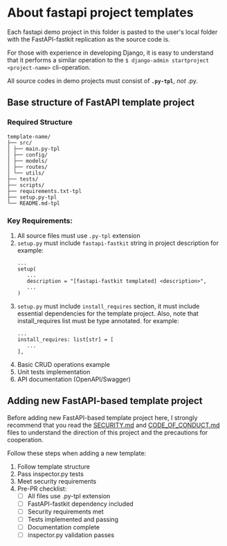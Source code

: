 # About fastapi project templates

Each fastapi demo project in this folder is pasted to the user's local folder with the FastAPI-fastkit replication as the source code is.

For those with experience in developing Django, it is easy to understand that it performs a similar operation to the `$ django-admin startproject <project-name>` cli-operation.

All source codes in demo projects must consist of **`.py-tpl`**, _not_ .py.

## Base structure of FastAPI template project

### Required Structure

```
template-name/
├── src/
│ ├── main.py-tpl
│ ├── config/
│ ├── models/
│ ├── routes/
│ └── utils/
├── tests/
├── scripts/
├── requirements.txt-tpl
├── setup.py-tpl
└── README.md-tpl
```

### Key Requirements:

1. All source files must use `.py-tpl` extension
2. `setup.py` must include `fastapi-fastkit` string in project description
   for example:
   ```
   ...
   setup(
      ...
      description = "[fastapi-fastkit templated] <description>",
      ...
   )
   ```
3. `setup.py` must include `install_requires` section, it must include essential dependencies for the template project. Also, note that install_requires list must be type annotated.
   for example:
   ```
   ...
   install_requires: list[str] = [
      ...
   ],
   ```
4. Basic CRUD operations example
5. Unit tests implementation
6. API documentation (OpenAPI/Swagger)

## Adding new FastAPI-based template project

Before adding new FastAPI-based template project here, I strongly recommend that you read the
[SECURITY.md](../SECURITY.md) and [CODE_OF_CONDUCT.md](../CODE_OF_CONDUCT.md) files to understand
the direction of this project and the precautions for cooperation.

Follow these steps when adding a new template:

1. Follow template structure
2. Pass inspector.py tests
3. Meet security requirements
4. Pre-PR checklist:
   - [ ] All files use .py-tpl extension
   - [ ] FastAPI-fastkit dependency included
   - [ ] Security requirements met
   - [ ] Tests implemented and passing
   - [ ] Documentation complete
   - [ ] inspector.py validation passes
